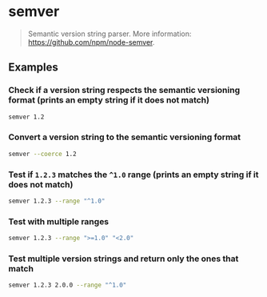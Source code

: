 # semver

> Semantic version string parser. More information: <https://github.com/npm/node-semver>.

## Examples

### Check if a version string respects the semantic versioning format (prints an empty string if it does not match)

```bash
semver 1.2
```

### Convert a version string to the semantic versioning format

```bash
semver --coerce 1.2
```

### Test if `1.2.3` matches the `^1.0` range (prints an empty string if it does not match)

```bash
semver 1.2.3 --range "^1.0"
```

### Test with multiple ranges

```bash
semver 1.2.3 --range ">=1.0" "<2.0"
```

### Test multiple version strings and return only the ones that match

```bash
semver 1.2.3 2.0.0 --range "^1.0"
```
